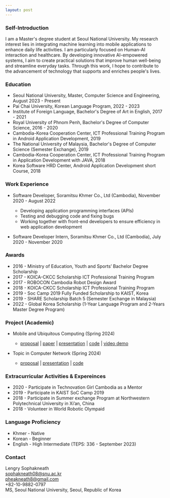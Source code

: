 ```yaml
---
layout: post
---
```


### Self-Introduction

I am a Master's degree student at Seoul National University. My research interest lies in integrating machine learning into mobile applications to enhance daily life activities. I am particularly focused on Human-AI interaction and healthcare. By developing innovative AI-empowered systems, I aim to create practical solutions that improve human well-being and streamline everyday tasks. Through this work, I hope to contribute to the advancement of technology that supports and enriches people's lives.

### Education

* Seoul National University, Master, Computer Science and Engineering, August 2023 - Present
* Pai Chai University, Korean Language Program, 2022 - 2023
* Institute of Foreign Language, Bachelor's Degree of Art in English, 2017 - 2021
* Royal University of Phnom Penh, Bachelor's Degree of Computer Science, 2016 - 2020
* Cambodia-Korea Cooperation Center, ICT Professional Training Program in Android Application Development, 2019
* The National University of Malaysia, Bachelor's Degree of Computer Science (Semester Exchange), 2019
* Cambodia-Korea Cooperation Center, ICT Professional Training Program in Application Development with JAVA, 2018
* Korea Software HRD Center, Android Application Development short Course, 2018

### Work Experience

* Software Developer, Soramitsu Khmer Co., Ltd (Cambodia), November 2020 - August 2022
    * Developing application programming interfaces (APIs)
    * Testing and debugging code and fixing bugs
    * Working together with front-end developers to ensure efficiency in web application development

* Software Developer Intern, Soramitsu Khmer Co., Ltd (Cambodia), July 2020 - November 2020

### Awards

* 2016 - Ministry of Education, Youth and Sports’ Bachelor Degree Scholarship
* 2017 - KOICA-CKCC Scholarship ICT Professional Training Program
* 2017 - ROBOCON Cambodia Robot Design Award
* 2018 - KOICA-CKCC Scholarship ICT Professional Training Program
* 2019 - Soc Camp 2019 Fully Funded Scholarship to KAIST, Korea
* 2019 - SHARE Scholarship Batch 5 (Semester Exchange in Malaysia)
* 2022 - Global Korea Scholarship (1-Year Language Program and 2-Years Master Degree Program)

### Project (Academic)

* Mobile and Ubiquitous Computing (Spring 2024)
    * [proposal](https://drive.google.com/file/d/1dQtNKnzk-w52rzrWMPSvCIPr2_YtZnU_/view?usp=sharing) | 
    [paper](https://drive.google.com/file/d/1pyX-d_Cn2Jm7XtXnnuHW1d2fN9JSMvGR/view?usp=sharing) | 
    [presentation](https://drive.google.com/file/d/15iXuGRNCOosjfpkMOJRhC0xp-L4tLA8s/view?usp=sharing) | 
    [code](https://github.com/Sophakneath/Mini-Project.git) | 
    [video demo](https://drive.google.com/file/d/11mMylRR_To9ut81f--AXTH_RP0zWTQ78/view?usp=sharing)

* Topic in Computer Network (Spring 2024)
    * [proposal](https://drive.google.com/file/d/1Ca1doB7w5h34yRlhhpj33J8T9dhVHQMo/view?usp=sharing) | 
    [presentation]() | 
    [code](https://github.com/Sophakneath/Computer-Network-Project.git)

### Extracurricular Activities & Expereinces
* 2020 - Participate in Technovation Girl Cambodia as a Mentor
* 2019 - Participate in KAIST SoC Camp 2019
* 2018 - Participate in Summer exchange Program at Northwestern Polytechnical University in Xi’an, China
* 2018 - Volunteer in World Robotic Olympaid

### Language Proficiency

* Khmer - Native
* Korean - Beginner
* English - High Intermediate (TEPS: 336 - September 2023)

### Contact
Lengry Sophakneath<br>
sophakneath08@snu.ac.kr<br>
pheakneath8@gmail.com<br>
+82-10-9882-0797<br>
MS, Seoul National University, Seoul, Republic of Korea

